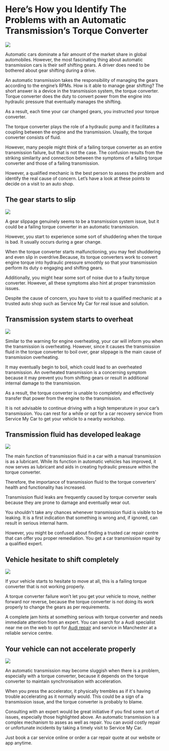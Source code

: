 # Here’s How you Identify The Problems with an Automatic Transmission’s Torque Converter

![](https://s3-ap-northeast-1.amazonaws.com/g0v-hackmd-images/uploads/upload_69199b7996fe587796e0838564bc6c78.png)

Automatic cars dominate a fair amount of the market share in global automobiles. However, the most fascinating thing about automatic transmission cars is their self shifting gears. A driver does need to be bothered about gear shifting during a drive.

An automatic transmission takes the responsibility of managing the gears according to the engine’s RPMs. How is it able to manage gear shifting? The short answer is a device in the transmission system, the torque converter. Torque converter does the duty to convert power from the engine into hydraulic pressure that eventually manages the shifting.

As a result, each time your car changed gears, you instructed your torque converter.

The torque converter plays the role of a hydraulic pump and it facilitates a coupling between the engine and the transmission. Usually, the torque converter consists of fluid.

However, many people might think of a failing torque converter as an entire transmission failure, but that is not the case. The confusion results from the striking similarity and connection between the symptoms of a failing torque converter and those of a failing transmission.

However, a qualified mechanic is the best person to assess the problem and identify the real cause of concern. Let’s have a look at these points to decide on a visit to an auto shop.

## The gear starts to slip
![](https://s3-ap-northeast-1.amazonaws.com/g0v-hackmd-images/uploads/upload_79509f0e3ba64c20f73303f318339f8c.png)

A gear slippage genuinely seems to be a transmission system issue, but it could be a failing torque converter in an automatic transmission.

However, you start to experience some sort of shuddering when the torque is bad. It usually occurs during a gear change.

When the torque converter starts malfunctioning, you may feel shuddering and even slip in overdrive.Because, its torque converters work to convert engine torque into hydraulic pressure smoothly so that your transmission perform its duty o engaging and shifting gears.

Additionally, you might hear some sort of noise due to a faulty torque converter. However, all these symptoms also hint at proper transmission issues.

Despite the cause of concern, you have to visit to a qualified mechanic at a trusted auto shop such as Service My Car for real issue and solution.

## Transmission system starts to overheat
![](https://s3-ap-northeast-1.amazonaws.com/g0v-hackmd-images/uploads/upload_814016e81e1af753089045acdf1f2a4a.png)

Similar to the warning for engine overheating, your car will inform you when the transmission is overheating. However, since it causes the transmission fluid in the torque converter to boil over, gear slippage is the main cause of transmission overheating.

It may eventually begin to boil, which could lead to an overheated transmission. An overheated transmission is a concerning symptom because it may prevent you from shifting gears or result in additional internal damage to the transmission.

As a result, the torque converter is unable to completely and effectively transfer that power from the engine to the transmission.

It is not advisable to continue driving with a high temperature in your car’s transmission. You can rest for a while or opt for a car recovery service from Service My Car to get your vehicle to a nearby workshop.

## Transmission fluid has developed leakage
![](https://s3-ap-northeast-1.amazonaws.com/g0v-hackmd-images/uploads/upload_910b37152f8499fab42e2ad3e4ead17a.png)

The main function of transmission fluid in a car with a manual transmission is as a lubricant. While its function in automatic vehicles has improved, it now serves as lubricant and aids in creating hydraulic pressure within the torque converter.

Therefore, the importance of transmission fluid to the torque converters' health and functionality has increased.

Transmission fluid leaks are frequently caused by torque converter seals because they are prone to damage and eventually wear out.

You shouldn't take any chances whenever transmission fluid is visible to be leaking. It is a first indication that something is wrong and, if ignored, can result in serious internal harm.

However, you might be confused about finding a trusted car repair centre that can offer you proper remediation. You get a car transmission repair by a qualified expert.

## Vehicle hesitate to shift completely
![](https://s3-ap-northeast-1.amazonaws.com/g0v-hackmd-images/uploads/upload_2137c7ab2dfc3990900c9e6fae1717af.png)

If your vehicle starts to hesitate to move at all, this is a failing torque converter that is not working properly.

A torque converter failure won’t let you get your vehicle to move, neither forward nor reverse, because the torque converter is not doing its work properly to change the gears as per requirements.

A complete jam hints at something serious with torque converter and needs immediate attention from an expert. You can search for a Audi specialist near me on the web to opt for [Audi repair](https://servicemycar.com/uk/audi-repair-manchester) and service in Manchester at a reliable service centre.

## Your vehicle can not accelerate properly
![](https://s3-ap-northeast-1.amazonaws.com/g0v-hackmd-images/uploads/upload_7c3eb2996aa0b417c9de9779df063a1f.png)

An automatic transmission may become sluggish when there is a problem, especially with a torque converter, because it depends on the torque converter to maintain synchronisation with acceleration.

When you press the accelerator, it physically trembles as if it's having trouble accelerating as it normally would. This could be a sign of a transmission issue, and the torque converter is probably to blame.

Consulting with an expert would be great initiative if you find some sort of issues, especially those highlighted above. An automatic transmission is a complex mechanism to asses as well as repair.  You can avoid costly repair or unfortunate incidents by taking a timely visit to Service My Car.

Just book a car service online or order a car repair quote at our website or app anytime.